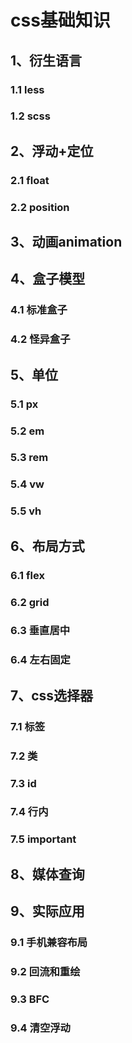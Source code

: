 # css基础知识

## 1、衍生语言

### 1.1 less

### 1.2 scss

## 2、浮动+定位

### 2.1 float

### 2.2 position

## 3、动画animation

## 4、盒子模型

### 4.1 标准盒子

### 4.2 怪异盒子

## 5、单位

### 5.1 px

### 5.2 em

### 5.3 rem

### 5.4 vw

### 5.5 vh

## 6、布局方式

### 6.1 flex

### 6.2 grid

### 6.3 垂直居中

### 6.4 左右固定

## 7、css选择器

### 7.1 标签

### 7.2 类

### 7.3 id

### 7.4 行内

### 7.5 important

## 8、媒体查询

## 9、实际应用

### 9.1 手机兼容布局

### 9.2 回流和重绘

### 9.3 BFC

### 9.4 清空浮动
